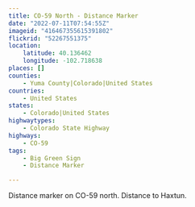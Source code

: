```yaml
---
title: CO-59 North - Distance Marker
date: "2022-07-11T07:54:55Z"
imageid: "416467355615391802"
flickrid: "52267551375"
location:
    latitude: 40.136462
    longitude: -102.718638
places: []
counties:
    - Yuma County|Colorado|United States
countries:
    - United States
states:
    - Colorado|United States
highwaytypes:
    - Colorado State Highway
highways:
    - CO-59
tags:
    - Big Green Sign
    - Distance Marker

---
```

Distance marker on CO-59 north.  Distance to Haxtun.  